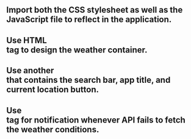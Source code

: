 ## Import both the CSS stylesheet as well as the JavaScript file to reflect in the application.
## Use HTML <div> tag to design the weather container.
## Use another <div> that contains the search bar, app title, and current location button.
## Use <div> tag for notification whenever API fails to fetch the weather conditions.
